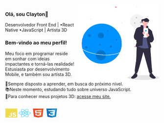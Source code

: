 
<a href="#">
  <img align="right" src="https://github.com/ClaytonPhilippe/ClaytonPhilippe/blob/main/image/undraw_lost_online_wqob.svg" width=55% height=55% />
</a>



<h3>Olá, sou Clayton👋</h3>
Desenvolvedor Front End | •React Native •JavaScript | Artista 3D
<h3>Bem-vindo ao meu perfil!</h3>

Meu foco em programar reside em sonhar com ideias impactantes e torná-las realidade! 
Estusiasta por desenvolvimento Mobile, e também sou artista 3D.

🚀Sempre disposto a aprender, em busca do próximo nível.</br>
📚Neste momento, estudando tudo sobre universo JavaScript.</br>
🎨Para conhecer meus projetos 3D: [acesse meu site.](https://www.artstation.com/claytonphilippe)


<div style="display: inline_block"><br>
  <img align="center" alt="Rafa-Js" height="30" width="40" src="https://raw.githubusercontent.com/devicons/devicon/master/icons/javascript/javascript-plain.svg">
  <img align="center" alt="Rafa-React" height="30" width="40" src="https://raw.githubusercontent.com/devicons/devicon/master/icons/react/react-original.svg">
  <img align="center" alt="Rafa-HTML" height="30" width="40" src="https://raw.githubusercontent.com/devicons/devicon/master/icons/html5/html5-original.svg">
  <img align="center" alt="Rafa-CSS" height="30" width="40" src="https://raw.githubusercontent.com/devicons/devicon/master/icons/css3/css3-original.svg">
</div>





